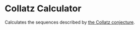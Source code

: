 # Collatz Calculator

Calculates the sequences described by [the Collatz conjecture](https://en.wikipedia.org/wiki/Collatz_conjecture).
